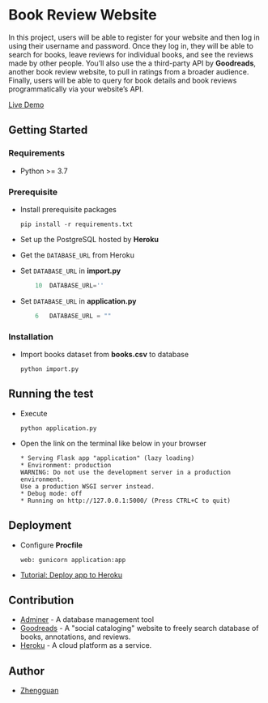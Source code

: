 # Book Review Website

In this project, users will be able to register for your website and then log in using their username and password. Once they log in, they will be able to search for books, leave reviews for individual books, and see the reviews made by other people. You’ll also use the a third-party API by **Goodreads**, another book review website, to pull in ratings from a broader audience. Finally, users will be able to query for book details and book reviews programmatically via your website’s API.

[Live Demo](https://bookstore-sugar.herokuapp.com/)

## Getting Started

### Requirements

- Python >= 3.7

### Prerequisite

- Install prerequisite packages

    ```shell
    pip install -r requirements.txt
    ```

- Set up the PostgreSQL hosted by **Heroku** 

- Get the `DATABASE_URL` from Heroku

- Set `DATABASE_URL` in **import.py**

    ```python
        10  DATABASE_URL=''
    ```

- Set `DATABASE_URL` in **application.py**

    ```python
        6   DATABASE_URL = ""
    ```

### Installation

- Import books dataset from **books.csv** to database

    ```shell
    python import.py
    ```

## Running the test

- Execute

    ```shell
    python application.py
    ```

- Open the link on the terminal like below in your browser

    ```shell
    * Serving Flask app "application" (lazy loading)
    * Environment: production
    WARNING: Do not use the development server in a production environment.
    Use a production WSGI server instead.
    * Debug mode: off
    * Running on http://127.0.0.1:5000/ (Press CTRL+C to quit)
    ```

## Deployment

- Configure **Procfile**

    ```text
    web: gunicorn application:app
    ```

- [Tutorial: Deploy app to Heroku](https://devcenter.heroku.com/articles/getting-started-with-python#deploy-the-app)

## Contribution

- [Adminer](https://adminer.cs50.nethttps://adminer.cs50.net) - A database management tool
- [Goodreads](https://www.goodreads.com/) - A "social cataloging" website to freely search database of books, annotations, and reviews.
- [Heroku](https://www.heroku.com/) - A cloud platform as a service.

## Author

- [Zhengguan](https://github.com/ZhengguanLi)
